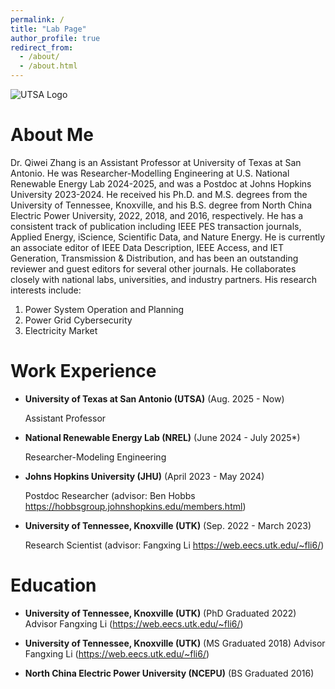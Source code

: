 ```yaml
---
permalink: /
title: "Lab Page"
author_profile: true
redirect_from: 
  - /about/
  - /about.html
---
```


![UTSA Logo](https://qzhang41.github.io/images/logo.png)

# About Me
Dr. Qiwei Zhang is an Assistant Professor at University of Texas at San Antonio. He was Researcher-Modelling Engineering at U.S. National Renewable Energy Lab 2024-2025, and was a Postdoc at Johns Hopkins University 2023-2024. He received his Ph.D. and M.S. degrees from the University of Tennessee, Knoxville, and his B.S. degree from North China Electric Power University, 2022, 2018, and 2016, respectively. He has a consistent track of publication including IEEE PES transaction journals, Applied Energy, iScience, Scientific Data, and Nature Energy. He is currently an associate editor of IEEE Data Description, IEEE Access, and IET Generation, Transmission & Distribution, and has been an outstanding reviewer and guest editors for several other journals. He collaborates closely with national labs, universities, and industry partners. His research interests include:
1. Power System Operation and Planning
2. Power Grid Cybersecurity
3. Electricity Market

# Work Experience

* **University of Texas at San Antonio (UTSA)** (Aug. 2025 - Now)

  Assistant Professor

* **National Renewable Energy Lab (NREL)** (June 2024 - July 2025*)

  Researcher-Modeling Engineering

* **Johns Hopkins University (JHU)** (April 2023 - May 2024)

    Postdoc Researcher (advisor: Ben Hobbs https://hobbsgroup.johnshopkins.edu/members.html)

* **University of Tennessee, Knoxville (UTK)** (Sep. 2022 - March 2023)

    Research Scientist (advisor: Fangxing Li https://web.eecs.utk.edu/~fli6/)

# Education

* **University of Tennessee, Knoxville (UTK)** (PhD Graduated 2022)
   Advisor Fangxing Li (https://web.eecs.utk.edu/~fli6/)

* **University of Tennessee, Knoxville (UTK)** (MS Graduated 2018)
   Advisor Fangxing Li (https://web.eecs.utk.edu/~fli6/)

* **North China Electric Power University (NCEPU)** (BS Graduated 2016)
